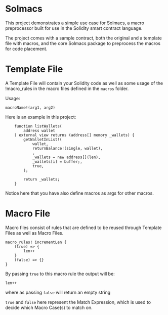 # Solmacs

This project demonstrates a simple use case for Solmacs, a macro preprocessor built for use in the Solidity smart contract language.

The project comes with a sample contract, both the original and a template file with macros, and the core Solmacs package to preprocess the macros for code placement.

# Template File

A Template File will contain your Solidity code as well as some usage of the !macro_rules in the macro files defined in the `macros` folder.

Usage:
```
macroName!(arg1, arg2)
```

Here is an example in this project:
```
    function listWallets(
        address wallet
    ) external view returns (address[] memory _wallets) {
        getWalletInList!(
            wallet,
            returnBalance!(single, wallet),
            ,
            _wallets = new address[](len),
            _wallets[i] = buffer;,
            true,
        );

        return _wallets;
    }
``` 

Notice here that you have also define macros as args for other macros.

# Macro File

Macro files consist of rules that are defined to be reused through Template Files as well as Macro Files.

```
macro_rules! incrementLen {
    (true) => {
        len++
    }
    (false) => {}
}
```

By passing `true` to this macro rule the output will be:
```
len++
```
where as passing `false` will return an empty string

`true` and `false` here represent the Match Expression, which is used to decide which Macro Case(s) to match on.

